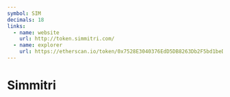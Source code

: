 ```yaml
---
symbol: SIM
decimals: 18
links:
  - name: website
    url: http://token.simmitri.com/
  - name: explorer
    url: https://etherscan.io/token/0x7528E3040376EdD5DB8263Db2F5bd1beD91467FB
---
```


# Simmitri
